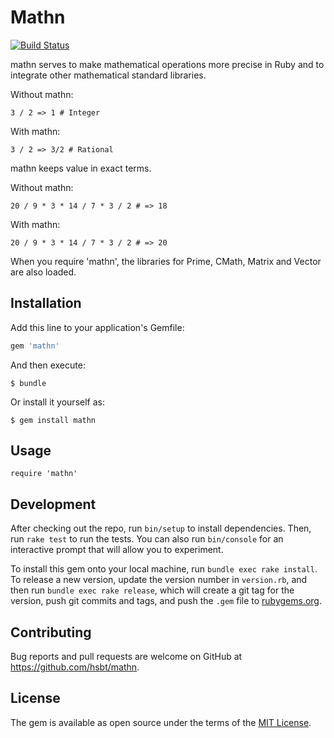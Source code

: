 # Mathn

[![Build Status](https://travis-ci.org/ruby/mathn.svg?branch=master)](https://travis-ci.org/ruby/mathn)

mathn serves to make mathematical operations more precise in Ruby and to integrate other mathematical standard libraries.

Without mathn:

```
3 / 2 => 1 # Integer
```

With mathn:

```
3 / 2 => 3/2 # Rational
```

mathn keeps value in exact terms.

Without mathn:

```
20 / 9 * 3 * 14 / 7 * 3 / 2 # => 18
```

With mathn:

```
20 / 9 * 3 * 14 / 7 * 3 / 2 # => 20
```

When you require 'mathn', the libraries for Prime, CMath, Matrix and Vector are also loaded.

## Installation

Add this line to your application's Gemfile:

```ruby
gem 'mathn'
```

And then execute:

    $ bundle

Or install it yourself as:

    $ gem install mathn

## Usage

```
require 'mathn'
```

## Development

After checking out the repo, run `bin/setup` to install dependencies. Then, run `rake test` to run the tests. You can also run `bin/console` for an interactive prompt that will allow you to experiment.

To install this gem onto your local machine, run `bundle exec rake install`. To release a new version, update the version number in `version.rb`, and then run `bundle exec rake release`, which will create a git tag for the version, push git commits and tags, and push the `.gem` file to [rubygems.org](https://rubygems.org).

## Contributing

Bug reports and pull requests are welcome on GitHub at https://github.com/hsbt/mathn.


## License

The gem is available as open source under the terms of the [MIT License](http://opensource.org/licenses/MIT).
